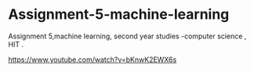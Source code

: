 # Assignment-5-machine-learning
Assignment 5,machine learning, second year studies -computer science , HIT .

https://www.youtube.com/watch?v=bKnwK2EWX6s
